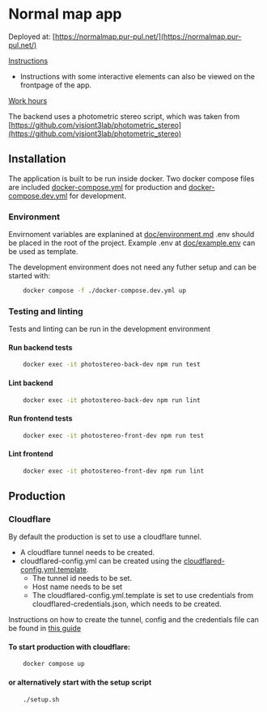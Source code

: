 # Normal map app

Deployed at: [https://normalmap.pur-pul.net/](https://normalmap.pur-pul.net/)

[Instructions](doc/instructions.md)
- Instructions with some interactive elements can also be viewed on the frontpage of the app.

[Work hours](doc/hours.md)

The backend uses a photometric stereo script, which was taken from [https://github.com/visiont3lab/photometric_stereo](https://github.com/visiont3lab/photometric_stereo)

## Installation
The application is built to be run inside docker. Two docker compose files are included [docker-compose.yml](docker-compose.yml) for production and [docker-compose.dev.yml](docker-compose.yml) for development. 

### Environment
Envirnoment variables are explanined at [doc/environment.md](doc/environment.md)
.env should be placed in the root of the project. Example .env at [doc/example.env](doc/example.env) can be used as template.

The development environment does not need any futher setup and can be started with:

```bash
    docker compose -f ./docker-compose.dev.yml up
```
### Testing and linting
Tests and linting can be run in the development environment
#### Run backend tests
```bash
    docker exec -it photostereo-back-dev npm run test
```
#### Lint backend
```bash
    docker exec -it photostereo-back-dev npm run lint
```
#### Run frontend tests
```bash
    docker exec -it photostereo-front-dev npm run test
```
#### Lint frontend
```bash
    docker exec -it photostereo-front-dev npm run lint
```

## Production

### Cloudflare
By default the production is set to use a cloudflare tunnel. 
- A cloudflare tunnel needs to be created.
- cloudflared-config.yml can be created using the [cloudflared-config.yml.template](cloudflared-config.yml.template). 
    - The tunnel id needs to be set.
    - Host name needs to be set
    - The cloudflared-config.yml.template is set to use credentials from cloudflared-credentials.json, which needs to be created.

Instructions on how to create the tunnel, config and the credentials file can be found in [this guide](https://www.sambobb.com/posts/cloudflared-in-docker-compose/)

#### To start production with cloudflare:
```bash
    docker compose up 
```
#### or alternatively start with the setup script
```bash
    ./setup.sh
```

